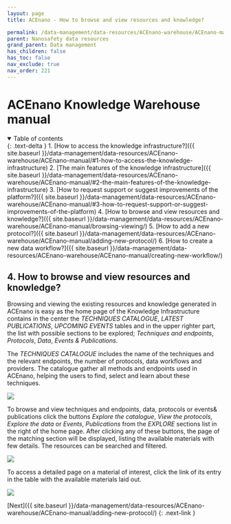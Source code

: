 ```yaml
---
layout: page
title: ACEnano - How to browse and view resources and knowledge?

permalink: /data-management/data-resources/ACEnano-warehouse/ACEnano-manual/browsing-viewing/
parent: Nanosafety data resources
grand_parent: Data management
has_children: false
has_toc: false
nav_exclude: true
nav_order: 221
---
```

# ACEnano Knowledge Warehouse manual

<details open markdown="block">
  <summary>
    Table of contents
  </summary>
  {: .text-delta }
1. [How to access the knowledge infrastructure?]({{ site.baseurl }}/data-management/data-resources/ACEnano-warehouse/ACEnano-manual/#1-how-to-access-the-knowledge-infrastructure)
2. [The main features of the knowledge infrastructure]({{ site.baseurl }}/data-management/data-resources/ACEnano-warehouse/ACEnano-manual/#2-the-main-features-of-the-knowledge-infrastructure)
3. [How to request support or suggest improvements of the platform?]({{ site.baseurl }}/data-management/data-resources/ACEnano-warehouse/ACEnano-manual/#3-how-to-request-support-or-suggest-improvements-of-the-platform)
4. [How to browse and view resources and knowledge?]({{ site.baseurl }}/data-management/data-resources/ACEnano-warehouse/ACEnano-manual/browsing-viewing/)
5. [How to add a new protocol?]({{ site.baseurl }}/data-management/data-resources/ACEnano-warehouse/ACEnano-manual/adding-new-protocol/)
6. [How to create a new data workflow?]({{ site.baseurl }}/data-management/data-resources/ACEnano-warehouse/ACEnano-manual/creating-new-workflow/)
</details>

## 4. How to browse and view resources and knowledge?

Browsing and viewing the existing resources and knowledge generated in ACEnano is easy as the home page of the Knowledge Infrastructure contains in the center the *TECHNIQUES CATALOGUE*, *LATEST PUBLICATIONS*, *UPCOMING EVENTS* tables and in the upper righter part, the list with possible sections to be explored; *Techniques and endpoints*, *Protocols*, *Data*, *Events & Publications*.

The *TECHNIQUES CATALOGUE* includes the name of the techniques and the relevant endpoints, the number of protocols, data workflows and providers. The catalogue gather all methods and endpoints used in ACEnano, helping the users to find, select and learn about these techniques.

<img src="{{ site.baseurl }}/images/data-management/ACEnano-manual/CatIntro.png"  class="image--manual">

To browse and view techniques and endpoints, data, protocols or events& publications click the buttons *Explore the catalogue*, *View the protocols*, *Explore the data* or *Events*, *Publications* from the *EXPLORE* sections list in the right of the home page.
After clicking any of these buttons, the page of the matching section will be displayed, listing the available materials with few details. The resources can be searched and filtered.

<img src="{{ site.baseurl }}/images/data-management/ACEnano-manual/CatTecEnd.png" class="image--manual">

To access a detailed page on a material of interest, click the link of its entry in the table with the available materials laid out.

<img src="{{ site.baseurl }}/images/data-management/ACEnano-manual/CatDet.png" class="image--manual">

[Next]({{ site.baseurl }}/data-management/data-resources/ACEnano-warehouse/ACEnano-manual/adding-new-protocol/)
{: .next-link }
